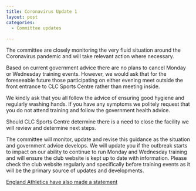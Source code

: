```yaml
---
title: Coronavirus Update 1
layout: post
categories:
  - Committee updates
  
---
```


The committee are closely monitoring the very fluid situation around the Coronavirus pandemic and will take relevant action where necessary.

Based on current government advice there are no plans to cancel Monday or Wednesday training events. However, we would ask that for the foreseeable future those participating on either evening meet outside the front entrance to CLC Sports Centre rather than meeting inside.

We kindly ask that you all follow the advice of ensuring good hygiene and regularly washing hands. If you have any symptoms we politely request that you do not attend training and follow the government health advice.

Should CLC Sports Centre determine there is a need to close the facility we will review and determine next steps.

The committee will monitor, update and revise this guidance as the situation and government advice develops. We will update you if the outbreak starts to impact on our ability to continue to run Monday and Wednesday training and will ensure the club website is kept up to date with information. Please check the club website regularly and specifically before training events as it will be the primary source of updates and developments.

[England Athletics have also made a statement](https://www.englandathletics.org/athletics-and-running/news/coronavirus-statement/)
